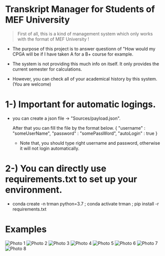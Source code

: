 # Transkript Manager for Students of MEF University

> First of all, this is a kind of management system which only works with the format of MEF University !

* The purpose of this project is to answer questionn of "How would my CPGA will be if I have taken A for a B+ course for example.

* The system is not providing this much info on itself. It only provides the current semester for calculations. 

* However, you can check all of your academical history by this system. (You are welcome)


# 1-) Important for automatic logings.
* you can create a json file -> "Sources/payload.json". 

    After that you can fill the file by the format below.
    {
         "username" : "someUserName",
         "password" : "somePassWord",
         "autoLogin" : true
    }

    * Note that, you should type right username and password, otherwise it will not login automatically.


# 2-) You can directly use requirements.txt to set up your environment.
* conda create -n trman python=3.7 ; conda activate trman ; pip install -r requirements.txt


# Examples

![Photo 1](Assets/TEMPLATES/screenshot(0).png)
![Photo 2](Assets/TEMPLATES/screenshot(1).png)
![Photo 3](Assets/TEMPLATES/screenshot(2).png)
![Photo 4](Assets/TEMPLATES/screenshot(3).png)
![Photo 5](Assets/TEMPLATES/screenshot(4).png)
![Photo 6](Assets/TEMPLATES/screenshot(5).png)
![Photo 7](Assets/TEMPLATES/screenshot(6).png)
![Photo 8](Assets/TEMPLATES/screenshot(7).png)